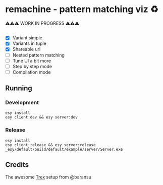 # remachine - pattern matching viz ♻️

⚠️⚠️⚠️️ WORK IN PROGRESS ⚠️⚠️⚠️

## 
- [x] Variant simple
- [x] Variants in tuple
- [x] Shareable url
- [ ] Nested pattern matching 
- [ ] Tune UI a bit more
- [ ] Step by step mode
- [ ] Compilation mode

## Running

### Development

```
esy install
esy client:dev && esy server:dev
```

### Release

```
esy install
esy client:release && esy server:release
_esy/default/build/default/example/server/Server.exe
```

## Credits

The awesome [Trex](https://github.com/baransu/trex/) setup from @baransu
